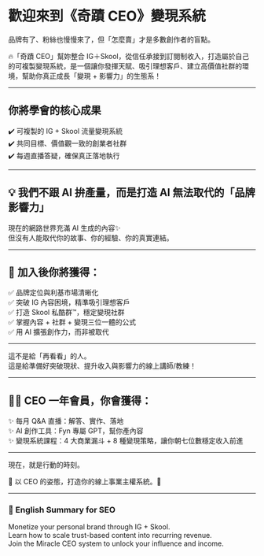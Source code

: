 # 歡迎來到《奇蹟 CEO》變現系統

品牌有了、粉絲也慢慢來了，但「怎麼賣」才是多數創作者的盲點。

🔥「奇蹟 CEO」幫妳整合 IG＋Skool，從信任承接到訂閱制收入，打造屬於自己的可複製變現系統，是一個讓你發揮天賦、吸引理想客戶、建立高價值社群的環境，幫助你真正成長「變現 + 影響力」的生態系！

---

## 你將學會的核心成果

✔️ 可複製的 IG + Skool 流量變現系統  
✔️ 共同目標、價值觀一致的創業者社群  
✔️ 每週直播答疑，確保真正落地執行

---

## 💡 我們不跟 AI 拚產量，而是打造 AI 無法取代的「品牌影響力」

現在的網路世界充滿 AI 生成的內容✨  
但沒有人能取代你的故事、你的經驗、你的真實連結。

---

## 💼 加入後你將獲得：

✅ 品牌定位與利基市場清晰化  
✅ 突破 IG 內容困境，精準吸引理想客戶  
✅ 打造 Skool 私酷群™️，穩定變現社群  
✅ 掌握內容 + 社群 + 變現三位一體的公式  
✅ 用 AI 擴張創作力，而非被取代

---

這不是給「再看看」的人。  
這是給準備好突破現狀、提升收入與影響力的線上講師/教練！

---

## 🏃‍♀️ CEO 一年會員，你會獲得：

✨ 每月 Q&A 直播：解答、實作、落地  
✨ AI 創作工具：Fyn 專屬 GPT，幫你產內容  
✨ 變現系統課程：4 大商業漏斗 + 8 種變現策略，讓你朝七位數穩定收入前進

---

現在，就是行動的時刻。

🌱 以 CEO 的姿態，打造你的線上事業主權系統。🚀  

---

### 🧠 English Summary for SEO
Monetize your personal brand through IG + Skool.  
Learn how to scale trust-based content into recurring revenue.  
Join the Miracle CEO system to unlock your influence and income.
